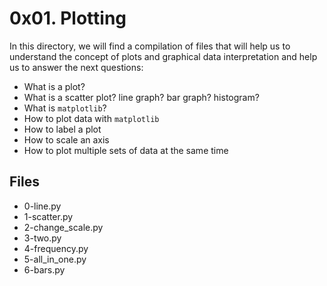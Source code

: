 # 0x01. Plotting
In this directory, we will find a compilation of files that will help us to understand the concept of plots and graphical data interpretation and help us to answer the next questions:
-   What is a plot?
-   What is a scatter plot? line graph? bar graph? histogram?
-   What is  `matplotlib`?
-   How to plot data with  `matplotlib`
-   How to label a plot
-   How to scale an axis
-   How to plot multiple sets of data at the same time

## Files

 - 0-line.py
 - 1-scatter.py
 - 2-change_scale.py
 - 3-two.py
 - 4-frequency.py
 - 5-all_in_one.py
 - 6-bars.py
